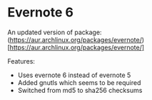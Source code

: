 # Evernote 6

An updated version of package:
(https://aur.archlinux.org/packages/evernote/)[https://aur.archlinux.org/packages/evernote/]

Features:
- Uses evernote 6 instead of evernote 5
- Added gnutls which seems to be required
- Switched from md5 to sha256 checksums
